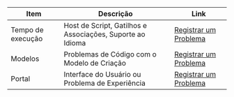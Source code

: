 Item | Descrição | Link
---------|-------|-----------
Tempo de execução | Host de Script, Gatilhos e Associações, Suporte ao Idioma | [Registrar um Problema](https://github.com/Azure/azure-webjobs-sdk-script/issues)
Modelos | Problemas de Código com o Modelo de Criação | [Registrar um Problema](https://github.com/Azure/azure-webjobs-sdk-templates/issues)
Portal | Interface do Usuário ou Problema de Experiência | [Registrar um Problema](https://github.com/ProjectKudu/AzureFunctionsPortal/issues)

<!---HONumber=AcomDC_0420_2016-->